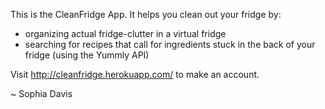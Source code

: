 This is the CleanFridge App. It helps you clean out your fridge by:

- organizing actual fridge-clutter in a virtual fridge
- searching for recipes that call for ingredients stuck in the back of your fridge (using the Yummly API)


Visit http://cleanfridge.herokuapp.com/ to make an account.


~ Sophia Davis
